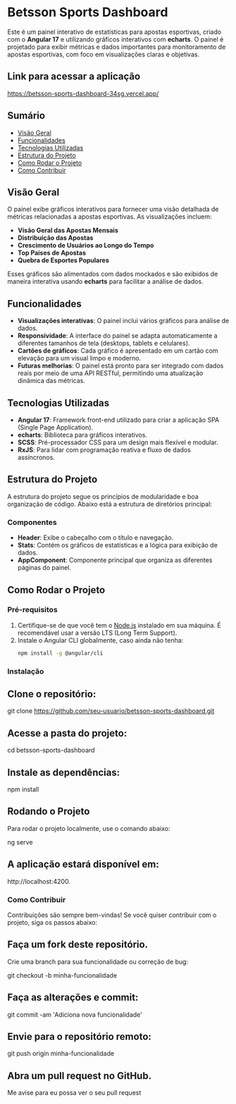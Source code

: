 # Betsson Sports Dashboard

Este é um painel interativo de estatísticas para apostas esportivas, criado com o **Angular 17** e utilizando gráficos interativos com **echarts**. O painel é projetado para exibir métricas e dados importantes para monitoramento de apostas esportivas, com foco em visualizações claras e objetivas.

## Link para acessar a aplicação

https://betsson-sports-dashboard-34sg.vercel.app/

## Sumário

- [Visão Geral](#visão-geral)
- [Funcionalidades](#funcionalidades)
- [Tecnologias Utilizadas](#tecnologias-utilizadas)
- [Estrutura do Projeto](#estrutura-do-projeto)
- [Como Rodar o Projeto](#como-rodar-o-projeto)
- [Como Contribuir](#como-contribuir)

## Visão Geral

O painel exibe gráficos interativos para fornecer uma visão detalhada de métricas relacionadas a apostas esportivas. As visualizações incluem:

- **Visão Geral das Apostas Mensais**
- **Distribuição das Apostas**
- **Crescimento de Usuários ao Longo do Tempo**
- **Top Países de Apostas**
- **Quebra de Esportes Populares**

Esses gráficos são alimentados com dados mockados e são exibidos de maneira interativa usando **echarts** para facilitar a análise de dados.

## Funcionalidades

- **Visualizações interativas**: O painel inclui vários gráficos para análise de dados.
- **Responsividade**: A interface do painel se adapta automaticamente a diferentes tamanhos de tela (desktops, tablets e celulares).
- **Cartões de gráficos**: Cada gráfico é apresentado em um cartão com elevação para um visual limpo e moderno.
- **Futuras melhorias**: O painel está pronto para ser integrado com dados reais por meio de uma API RESTful, permitindo uma atualização dinâmica das métricas.

## Tecnologias Utilizadas

- **Angular 17**: Framework front-end utilizado para criar a aplicação SPA (Single Page Application).
- **echarts**: Biblioteca para gráficos interativos.
- **SCSS**: Pré-processador CSS para um design mais flexível e modular.
- **RxJS**: Para lidar com programação reativa e fluxo de dados assíncronos.

## Estrutura do Projeto

A estrutura do projeto segue os princípios de modularidade e boa organização de código. Abaixo está a estrutura de diretórios principal:

### Componentes

- **Header**: Exibe o cabeçalho com o título e navegação.
- **Stats**: Contém os gráficos de estatísticas e a lógica para exibição de dados.
- **AppComponent**: Componente principal que organiza as diferentes páginas do painel.

## Como Rodar o Projeto

### Pré-requisitos

1. Certifique-se de que você tem o [Node.js](https://nodejs.org/) instalado em sua máquina. É recomendável usar a versão LTS (Long Term Support).
2. Instale o Angular CLI globalmente, caso ainda não tenha:
   ```bash
   npm install -g @angular/cli
   ```

### Instalação

## Clone o repositório:

git clone https://github.com/seu-usuario/betsson-sports-dashboard.git

## Acesse a pasta do projeto:

cd betsson-sports-dashboard

## Instale as dependências:

npm install

## Rodando o Projeto

Para rodar o projeto localmente, use o comando abaixo:

ng serve

## A aplicação estará disponível em:

http://localhost:4200.

### Como Contribuir

Contribuições são sempre bem-vindas! Se você quiser contribuir com o projeto, siga os passos abaixo:

## Faça um fork deste repositório.

Crie uma branch para sua funcionalidade ou correção de bug:

git checkout -b minha-funcionalidade

## Faça as alterações e commit:

git commit -am 'Adiciona nova funcionalidade'

## Envie para o repositório remoto:

git push origin minha-funcionalidade

## Abra um pull request no GitHub.

Me avise para eu possa ver o seu pull request
